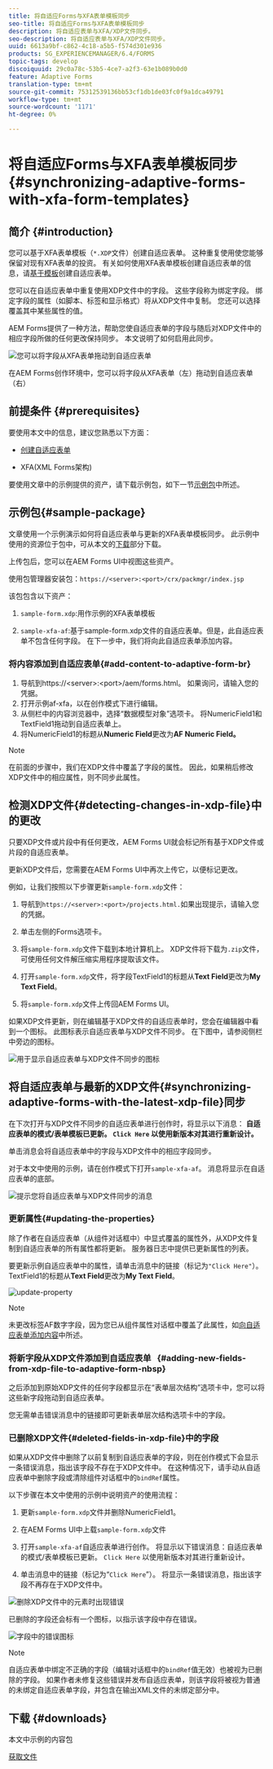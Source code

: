 ```yaml
---
title: 将自适应Forms与XFA表单模板同步
seo-title: 将自适应Forms与XFA表单模板同步
description: 将自适应表单与XFA/XDP文件同步。
seo-description: 将自适应表单与XFA/XDP文件同步。
uuid: 6613a9bf-c862-4c18-a5b5-f574d301e936
products: SG_EXPERIENCEMANAGER/6.4/FORMS
topic-tags: develop
discoiquuid: 29c0a78c-53b5-4ce7-a2f3-63e1b089b0d0
feature: Adaptive Forms
translation-type: tm+mt
source-git-commit: 75312539136bb53cf1db1de03fc0f9a1dca49791
workflow-type: tm+mt
source-wordcount: '1171'
ht-degree: 0%

---
```



# 将自适应Forms与XFA表单模板同步{#synchronizing-adaptive-forms-with-xfa-form-templates}

## 简介 {#introduction}

您可以基于XFA表单模板（`*.XDP`文件）创建自适应表单。 这种重复使用使您能够保留对现有XFA表单的投资。 有关如何使用XFA表单模板创建自适应表单的信息，请[基于模板](/help/forms/using/creating-adaptive-form.md#p-create-an-adaptive-form-based-on-an-xfa-form-template-p)创建自适应表单。

您可以在自适应表单中重复使用XDP文件中的字段。 这些字段称为绑定字段。 绑定字段的属性（如脚本、标签和显示格式）将从XDP文件中复制。 您还可以选择覆盖其中某些属性的值。

AEM Forms提供了一种方法，帮助您使自适应表单的字段与随后对XDP文件中的相应字段所做的任何更改保持同步。 本文说明了如何启用此同步。

![您可以将字段从XFA表单拖动到自适应表单](assets/drag-drop-xfa.gif.gif)

在AEM Forms创作环境中，您可以将字段从XFA表单（左）拖动到自适应表单（右）

## 前提条件 {#prerequisites}

要使用本文中的信息，建议您熟悉以下方面：

* [创建自适应表单](/help/forms/using/creating-adaptive-form.md)

* XFA(XML Forms架构)

要使用文章中的示例提供的资产，请下载示例包，如下一节[示例包](/help/forms/using/synchronizing-adaptive-forms-xfa.md#p-sample-package-p)中所述。

## 示例包{#sample-package}

文章使用一个示例演示如何将自适应表单与更新的XFA表单模板同步。 此示例中使用的资源位于包中，可从本文的[下载](/help/forms/using/synchronizing-adaptive-forms-xfa.md#p-downloads-p)部分下载。

上传包后，您可以在AEM Forms UI中视图这些资产。

使用包管理器安装包：`https://<server>:<port>/crx/packmgr/index.jsp`

该包包含以下资产：

1. `sample-form.xdp`:用作示例的XFA表单模板

1. `sample-xfa-af`:基于sample-form.xdp文件的自适应表单。但是，此自适应表单不包含任何字段。 在下一步中，我们将向此自适应表单添加内容。

### 将内容添加到自适应表单{#add-content-to-adaptive-form-br}

1. 导航到https://&lt;server>:&lt;port>/aem/forms.html。 如果询问，请输入您的凭据。
1. 打开示例af-xfa，以在创作模式下进行编辑。
1. 从侧栏中的内容浏览器中，选择“数据模型对象”选项卡。 将NumericField1和TextField1拖动到自适应表单上。
1. 将NumericField1的标题从&#x200B;**Numeric Field**&#x200B;更改为&#x200B;**AF Numeric Field。**

>[!NOTE]
>
>在前面的步骤中，我们在XDP文件中覆盖了字段的属性。 因此，如果稍后修改XDP文件中的相应属性，则不同步此属性。

## 检测XDP文件{#detecting-changes-in-xdp-file}中的更改

只要XDP文件或片段中有任何更改，AEM Forms UI就会标记所有基于XDP文件或片段的自适应表单。

更新XDP文件后，您需要在AEM Forms UI中再次上传它，以便标记更改。

例如，让我们按照以下步骤更新`sample-form.xdp`文件：

1. 导航到`https://<server>:<port>/projects.html.`如果出现提示，请输入您的凭据。
1. 单击左侧的Forms选项卡。
1. 将`sample-form.xdp`文件下载到本地计算机上。 XDP文件将下载为`.zip`文件，可使用任何文件解压缩实用程序提取该文件。

1. 打开`sample-form.xdp`文件，将字段TextField1的标题从&#x200B;**Text Field**&#x200B;更改为&#x200B;**My Text Field**。

1. 将`sample-form.xdp`文件上传回AEM Forms UI。

如果XDP文件更新，则在编辑基于XDP文件的自适应表单时，您会在编辑器中看到一个图标。 此图标表示自适应表单与XDP文件不同步。 在下图中，请参阅侧栏中旁边的图标。

![用于显示自适应表单与XDP文件不同步的图标](assets/sync-af-xfa.png)

## 将自适应表单与最新的XDP文件{#synchronizing-adaptive-forms-with-the-latest-xdp-file}同步

在下次打开与XDP文件不同步的自适应表单进行创作时，将显示以下消息：
**自适应表单的模式/表单模板已更新。 `Click Here` 以使用新版本对其进行重新设计。**

单击消息会将自适应表单中的字段与XDP文件中的相应字段同步。

对于本文中使用的示例，请在创作模式下打开`sample-xfa-af`。 消息将显示在自适应表单的底部。

![提示您将自适应表单与XDP文件同步的消息](assets/sync-af-xfa-1.png)

### 更新属性{#updating-the-properties}

除了作者在自适应表单（从组件对话框中）中显式覆盖的属性外，从XDP文件复制到自适应表单的所有属性都将更新。 服务器日志中提供已更新属性的列表。

要更新示例自适应表单中的属性，请单击消息中的链接（标记为`"Click Here"`）。 TextField1的标题从&#x200B;**Text Field**&#x200B;更改为&#x200B;**My Text Field**。

![update-property](assets/update-property.png)

>[!NOTE]
>
>未更改标签AF数字字段，因为您已从组件属性对话框中覆盖了此属性，如[向自适应表单添加内容](#p-add-content-to-adaptive-form-br-p)中所述。

### 将新字段从XDP文件添加到自适应表单   {#adding-new-fields-from-xdp-file-to-adaptive-form-nbsp}

之后添加到原始XDP文件的任何字段都显示在“表单层次结构”选项卡中，您可以将这些新字段拖动到自适应表单。

您无需单击错误消息中的链接即可更新表单层次结构选项卡中的字段。

### 已删除XDP文件{#deleted-fields-in-xdp-file}中的字段

如果从XDP文件中删除了以前复制到自适应表单的字段，则在创作模式下会显示一条错误消息，指出该字段不存在于XDP文件中。 在这种情况下，请手动从自适应表单中删除字段或清除组件对话框中的`bindRef`属性。

以下步骤在本文中使用的示例中说明资产的使用流程：

1. 更新`sample-form.xdp`文件并删除NumericField1。
1. 在AEM Forms UI中上载`sample-form.xdp`文件
1. 打开`sample-xfa-af`自适应表单进行创作。 将显示以下错误消息：自适应表单的模式/表单模板已更新。 `Click Here` 以使用新版本对其进行重新设计。

1. 单击消息中的链接（标记为“`Click Here`”）。 将显示一条错误消息，指出该字段不再存在于XDP文件中。

![删除XDP文件中的元素时出现错误](assets/no-element-xdp.png)

已删除的字段还会标有一个图标，以指示该字段中存在错误。

![字段中的错误图标](assets/error-field.png)

>[!NOTE]
>
>自适应表单中绑定不正确的字段（编辑对话框中的`bindRef`值无效）也被视为已删除的字段。 如果作者未修复这些错误并发布自适应表单，则该字段将被视为普通的未绑定自适应表单字段，并包含在输出XML文件的未绑定部分中。

## 下载 {#downloads}

本文中示例的内容包

[获取文件](assets/sample-xfa-af-sync-1.0.zip)
